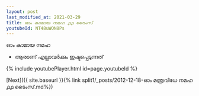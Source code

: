 ```yaml
---
layout: post
last_modified_at: 2021-03-29
title: ഓം കാമായ നമഹ ൧൧ ടൈംസ്
youtubeId: NT48uWON8Ps
---
```

 
 
 ഓം കാമായ നമഹ 
 
 -  ആരാണ് എല്ലാവർക്കും ഇഷ്ടപ്പെടുന്നത് 
 
  
 
  
 
 
 
 
 
 


{% include youtubePlayer.html id=page.youtubeId %}
 
[Next]({{ site.baseurl }}{% link  split1/_posts/2012-12-18-ഓം മന്ത്രവിധേ നമഹ ൧൧ ടൈംസ്.md%})
 
